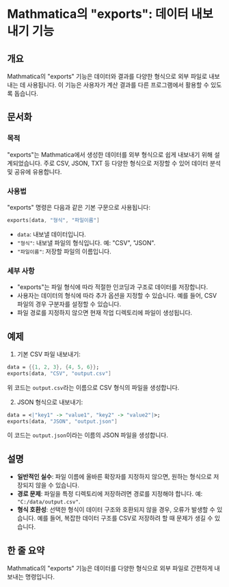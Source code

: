 <!--
Meta Description: # Mathmatica의 "exports": 데이터 내보내기 기능 ## 개요 Mathmatica의 "exports" 기능은 데이터와 결과를 다양한 형식으로 외부 파일로 내보내는 데 사용됩니다. 이 기능은 사용자가 계산 결과를 다른 프로그램에서 활용할 수 있도록 돕습니다...
Meta Keywords: exports, csv, json, data, 형식으로
-->

# Mathmatica의 "exports": 데이터 내보내기 기능

## 개요
Mathmatica의 "exports" 기능은 데이터와 결과를 다양한 형식으로 외부 파일로 내보내는 데 사용됩니다. 이 기능은 사용자가 계산 결과를 다른 프로그램에서 활용할 수 있도록 돕습니다.

## 문서화
### 목적
"exports"는 Mathmatica에서 생성한 데이터를 외부 형식으로 쉽게 내보내기 위해 설계되었습니다. 주로 CSV, JSON, TXT 등 다양한 형식으로 저장할 수 있어 데이터 분석 및 공유에 유용합니다.

### 사용법
"exports" 명령은 다음과 같은 기본 구문으로 사용됩니다:

```mathematica
exports[data, "형식", "파일이름"]
```

- `data`: 내보낼 데이터입니다.
- `"형식"`: 내보낼 파일의 형식입니다. 예: "CSV", "JSON".
- `"파일이름"`: 저장할 파일의 이름입니다.

### 세부 사항
- "exports"는 파일 형식에 따라 적절한 인코딩과 구조로 데이터를 저장합니다.
- 사용자는 데이터의 형식에 따라 추가 옵션을 지정할 수 있습니다. 예를 들어, CSV 파일의 경우 구분자를 설정할 수 있습니다.
- 파일 경로를 지정하지 않으면 현재 작업 디렉토리에 파일이 생성됩니다.

## 예제
1. 기본 CSV 파일 내보내기:
```mathematica
data = {{1, 2, 3}, {4, 5, 6}};
exports[data, "CSV", "output.csv"]
```
위 코드는 `output.csv`라는 이름으로 CSV 형식의 파일을 생성합니다.

2. JSON 형식으로 내보내기:
```mathematica
data = <|"key1" -> "value1", "key2" -> "value2"|>;
exports[data, "JSON", "output.json"]
```
이 코드는 `output.json`이라는 이름의 JSON 파일을 생성합니다.

## 설명
- **일반적인 실수**: 파일 이름에 올바른 확장자를 지정하지 않으면, 원하는 형식으로 저장되지 않을 수 있습니다.
- **경로 문제**: 파일을 특정 디렉토리에 저장하려면 경로를 지정해야 합니다. 예: `"C:/data/output.csv"`.
- **형식 호환성**: 선택한 형식이 데이터 구조와 호환되지 않을 경우, 오류가 발생할 수 있습니다. 예를 들어, 복잡한 데이터 구조를 CSV로 저장하려 할 때 문제가 생길 수 있습니다.

## 한 줄 요약
Mathmatica의 "exports" 기능은 데이터를 다양한 형식으로 외부 파일로 간편하게 내보내는 명령입니다.